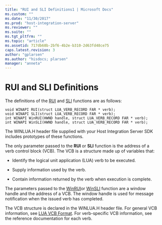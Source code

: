 ```yaml
---
title: "RUI and SLI Definitions1 | Microsoft Docs"
ms.custom: ""
ms.date: "11/30/2017"
ms.prod: "host-integration-server"
ms.reviewer: ""
ms.suite: ""
ms.tgt_pltfrm: ""
ms.topic: "article"
ms.assetid: 717db68b-2bf6-4b2e-b310-2d63fd48ce75
caps.latest.revision: 3
author: "gplarsen"
ms.author: "hisdocs; plarsen"
manager: "anneta"
---
```

# RUI and SLI Definitions
The definitions of the [RUI](./rui2.md) and [SLI](./sli2.md) functions are as follows:  
  
```  
void WINAPI RUI(struct LUA_VERB_RECORD FAR * verb);  
void WINAPI SLI(struct LUA_VERB_RECORD FAR * verb);  
int WINAPI WinRUI(HWND handle, struct LUA_VERB_RECORD FAR * verb);  
int WINAPI WinSLI(HWND handle, struct LUA_VERB_RECORD FAR * verb);  
```  
  
 The WINLUA.H header file supplied with your Host Integration Server SDK includes prototypes of these functions.  
  
 The only parameter passed to the **RUI** or **SLI** function is the address of a verb control block (VCB). The VCB is a structure made up of variables that:  
  
-   Identify the logical unit application (LUA) verb to be executed.  
  
-   Supply information used by the verb.  
  
-   Contain information returned by the verb when execution is complete.  
  
 The parameters passed to the [WinRUI](./winrui1.md)or [WinSLI](./winsli1.md) function are a window handle and the address of a VCB. The window handle is used for message notification when the issued verb has completed.  
  
 The VCB structure is declared in the WINLUA.H header file. For general VCB information, see [LUA VCB Format](../core/lua-vcb-format1.md). For verb-specific VCB information, see the reference documentation for each verb.